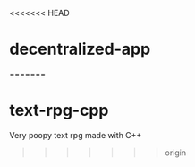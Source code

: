 <<<<<<< HEAD
# decentralized-app
=======
# text-rpg-cpp
Very poopy text rpg made with C++
>>>>>>> origin
